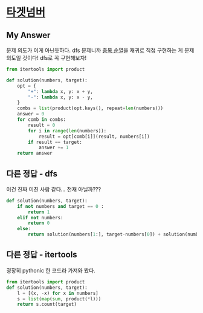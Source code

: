 # [타겟넘버](https://programmers.co.kr/learn/courses/30/lessons/43165)

## My Answer
문제 의도가 이게 아닌듯하다. 
dfs 문제니까 [중복 순열](https://velog.io/@dchecheb/python%EC%A1%B0%ED%95%A9-%EC%88%9C%EC%97%B4-%EA%B5%AC%ED%98%84%ED%95%98%EA%B8%B0)을 재귀로 직접 구현하는 게 문제 의도일 것이다! dfs로 꼭 구현해보자!
```python
from itertools import product

def solution(numbers, target):
    opt = {
        "+": lambda x, y: x + y,
        "-": lambda x, y: x - y,
    }
    combs = list(product(opt.keys(), repeat=len(numbers)))
    answer = 0
    for comb in combs:
        result = 0
        for i in range(len(numbers)):
            result = opt[comb[i]](result, numbers[i])
        if result == target:
            answer += 1
    return answer
```

## 다른 정답 - dfs
이건 진짜 미친 사람 같다... 천재 아닐까???
```python
def solution(numbers, target):
    if not numbers and target == 0 :
        return 1
    elif not numbers:
        return 0
    else:
        return solution(numbers[1:], target-numbers[0]) + solution(numbers[1:], target+numbers[0])
```
## 다른 정답 - itertools
굉장히 pythonic 한 코드라 가져와 봤다.
```python
from itertools import product
def solution(numbers, target):
    l = [(x, -x) for x in numbers]
    s = list(map(sum, product(*l)))
    return s.count(target)
```